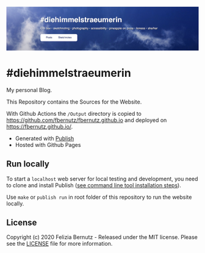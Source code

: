 <p align="center">
	<img src="banner.jpg" width="1700" max-width="100%" alt="Header of Blog diehimmelstraeumerin" />
</p>

# #diehimmelstraeumerin

My personal Blog.

This Repository contains the Sources for the Website.

With Github Actions the `/Output` directory is copied to https://github.com/fbernutz/fbernutz.github.io and deployed on https://fbernutz.github.io/.

- Generated with [Publish](https://github.com/JohnSundell/Publish)
- Hosted with Github Pages

## Run locally

To start a `localhost` web server for local testing and development, you need to clone and install Publish ([see command line tool installation steps](https://github.com/JohnSundell/Publish#installation)).

Use `make` or `publish run` in root folder of this repository to run the website locally.

## License

Copyright (c) 2020 Felizia Bernutz - Released under the MIT license. Please see the [LICENSE](https://github.com/fbernutz/die-himmelstraeumerin-blog/blob/master/LICENSE) file for more information.
